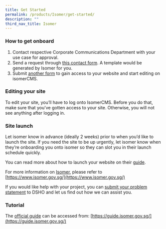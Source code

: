 ```yaml
---
title: Get Started
permalink: /products/Isomer/get-started/
description: ""
third_nav_title: Isomer
---
```

### **How to get onboard**


1.  Contact respective Corporate Communications Department with your use case for approval.
2.  Send a request through [this contact form](https://go.gov.sg/isomer-contact/). A template would be generated by Isomer for you.
4.  Submit [another form](https://go.gov.sg/isomer-contact/) to gain access to your website and start editing on isomerCMS.

### **Editing your site**

To edit your site, you’ll have to log onto IsomerCMS. Before you do that, make sure that you’ve gotten access to your site. Otherwise, you will not see anything after logging in.

### **Site launch**

Let isomer know in advance (ideally 2 weeks) prior to when you’d like to launch the site. If you need the site to be up urgently, let isomer know when they’re onboarding you onto isomer so they can slot you in their launch schedule quickly.

You can read more about how to launch your website on their [guide](https://guide.isomer.gov.sg/).

For more information on [Isomer](https://www.isomer.gov.sg/), please refer to [https://www.isomer.gov.sg/](https://www.isomer.gov.sg/)

If you would like help with your project, you can [submit your problem statement](https://form.gov.sg/636b02cff8cbe3001165f9dd) to DSHO and let us find out how we can assist you.

### **Tutorial**
The [official guide](https://guide.isomer.gov.sg/) can be accessed from: [https://guide.isomer.gov.sg/](https://guide.isomer.gov.sg/)